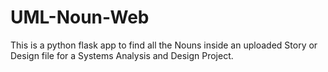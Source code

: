 # UML-Noun-Web
This is a python flask app to find all the Nouns inside an uploaded Story or Design file for a Systems Analysis and Design Project.
